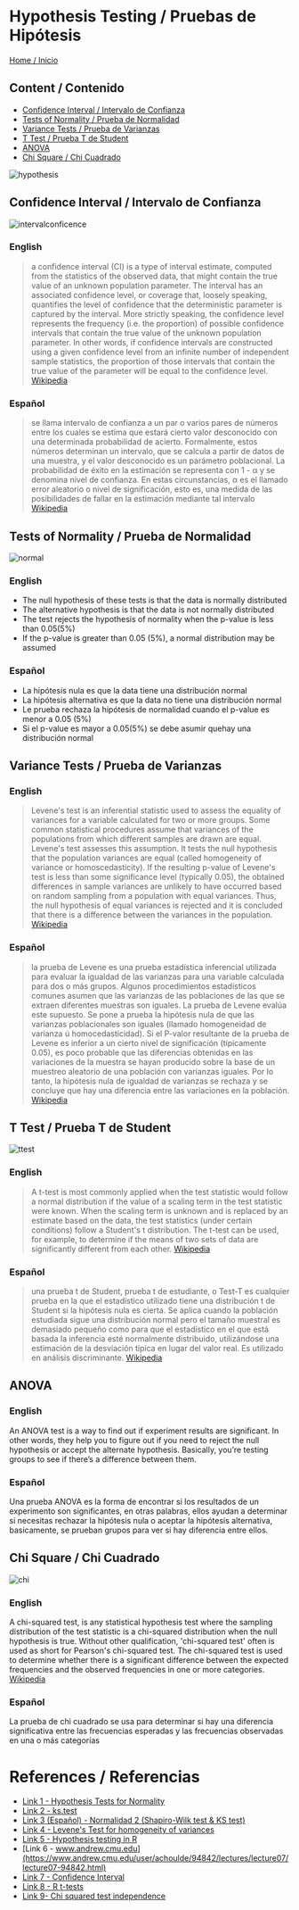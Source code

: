 # Hypothesis Testing / Pruebas de Hipótesis

[Home / Inicio](https://github.com/TheGlitchCat/probability-and-statistics-R)

## Content / Contenido
- [Confidence Interval / Intervalo de Confianza](#confidence-interval--intervalo-de-confianza)
- [Tests of Normality / Prueba de Normalidad](#tests-of-normality--prueba-de-normalidad)
- [Variance Tests / Prueba de Varianzas](#variance-tests--prueba-de-varianzas)
- [T Test / Prueba T de Student](#t-test--prueba-t-de-student)
- [ANOVA](#anova)
- [Chi Square / Chi Cuadrado](#chi-square--chi-cuadrado)


![hypothesis](https://learningstatisticswithr.com/book/lsr_files/figure-html/ttesthyp-1.png)


## Confidence Interval / Intervalo de Confianza
![intervalconficence](https://qph.fs.quoracdn.net/main-qimg-fb825a5584d571ed78ef869a50793a83.webp)

### English
> a confidence interval (CI) is a type of interval estimate, computed from the statistics of the observed data, that might contain the true value of an unknown population parameter. The interval has an associated confidence level, or coverage that, loosely speaking, quantifies the level of confidence that the deterministic parameter is captured by the interval. More strictly speaking, the confidence level represents the frequency (i.e. the proportion) of possible confidence intervals that contain the true value of the unknown population parameter. In other words, if confidence intervals are constructed using a given confidence level from an infinite number of independent sample statistics, the proportion of those intervals that contain the true value of the parameter will be equal to the confidence level. [Wikipedia](https://en.wikipedia.org/wiki/Confidence_interval)

### Español
> se llama intervalo de confianza a un par o varios pares de números entre los cuales se estima que estará cierto valor desconocido con una determinada probabilidad de acierto. Formalmente, estos números determinan un intervalo, que se calcula a partir de datos de una muestra, y el valor desconocido es un parámetro poblacional. La probabilidad de éxito en la estimación se representa con 1 - α y se denomina nivel de confianza. En estas circunstancias, α es el llamado error aleatorio o nivel de significación, esto es, una medida de las posibilidades de fallar en la estimación mediante tal intervalo [Wikipedia](https://es.wikipedia.org/wiki/Intervalo_de_confianza)


## Tests of Normality / Prueba de Normalidad

![normal](https://www.syncfusion.com/books/Statistics_Using_Excel_Succinctly/Images/normal-curve.png)

### English
- The null hypothesis of these tests is that the data is normally distributed
- The alternative hypothesis is that the data is not normally distributed
- The test rejects the hypothesis of normality when the p-value is less than 0.05(5%)
- If the p-value is greater than 0.05 (5%), a normal distribution may be assumed

### Español
- La hipótesis nula es que la data tiene una distribución normal
- La hipótesis alternativa es que la data no tiene una distribución normal
- Le prueba rechaza la hipótesis de normalidad cuando el p-value es menor a 0.05 (5%)
- Si el p-value es mayor a 0.05(5%) se debe asumir quehay una distribución normal

## Variance Tests / Prueba de Varianzas

### English
> Levene's test is an inferential statistic used to assess the equality of variances for a variable calculated for two or more groups. Some common statistical procedures assume that variances of the populations from which different samples are drawn are equal. Levene's test assesses this assumption. It tests the null hypothesis that the population variances are equal (called homogeneity of variance or homoscedasticity). If the resulting p-value of Levene's test is less than some significance level (typically 0.05), the obtained differences in sample variances are unlikely to have occurred based on random sampling from a population with equal variances. Thus, the null hypothesis of equal variances is rejected and it is concluded that there is a difference between the variances in the population. [Wikipedia](https://en.wikipedia.org/wiki/Levene%27s_test)

### Español
> la prueba de Levene​ es una prueba estadística inferencial utilizada para evaluar la igualdad de las varianzas para una variable calculada para dos o más grupos. Algunos procedimientos estadísticos comunes asumen que las varianzas de las poblaciones de las que se extraen diferentes muestras son iguales. La prueba de Levene evalúa este supuesto. Se pone a prueba la hipótesis nula de que las varianzas poblacionales son iguales (llamado homogeneidad de varianza ú homocedasticidad). Si el P-valor resultante de la prueba de Levene es inferior a un cierto nivel de significación (típicamente 0.05), es poco probable que las diferencias obtenidas en las variaciones de la muestra se hayan producido sobre la base de un muestreo aleatorio de una población con varianzas iguales. Por lo tanto, la hipótesis nula de igualdad de varianzas se rechaza y se concluye que hay una diferencia entre las variaciones en la población. [Wikipedia](https://es.wikipedia.org/wiki/Prueba_de_Levene)

## T Test / Prueba T de Student

![ttest](https://www.statisticshowto.datasciencecentral.com/wp-content/uploads/2013/12/students-normal.gif)

### English
> A t-test is most commonly applied when the test statistic would follow a normal distribution if the value of a scaling term in the test statistic were known. When the scaling term is unknown and is replaced by an estimate based on the data, the test statistics (under certain conditions) follow a Student's t distribution. The t-test can be used, for example, to determine if the means of two sets of data are significantly different from each other. [Wikipedia](https://en.wikipedia.org/wiki/Student%27s_t-test)

### Español
> una prueba t de Student, prueba t de estudiante, o Test-T es cualquier prueba en la que el estadístico utilizado tiene una distribución t de Student si la hipótesis nula es cierta. Se aplica cuando la población estudiada sigue una distribución normal pero el tamaño muestral es demasiado pequeño como para que el estadístico en el que está basada la inferencia esté normalmente distribuido, utilizándose una estimación de la desviación típica en lugar del valor real. Es utilizado en análisis discriminante. [Wikipedia](https://es.wikipedia.org/wiki/Prueba_t_de_Student)

## ANOVA 

### English
An ANOVA test is a way to find out if experiment results are significant. In other words, they help you to figure out if you need to reject the null hypothesis or accept the alternate hypothesis. Basically, you’re testing groups to see if there’s a difference between them. 

### Español
Una prueba ANOVA es la forma de encontrar si los resultados de un experimento son significantes, en otras palabras, ellos ayudan a determinar si necesitas rechazar la hipótesis nula o aceptar la hipótesis alternativa, basicamente, se prueban grupos para ver si hay diferencia entre ellos.

## Chi Square / Chi Cuadrado

![chi](https://encrypted-tbn0.gstatic.com/images?q=tbn:ANd9GcQBUADJUbJS8Wj46xNtMDSBzvmJyRjj5VwIPs8xVX1J5_vSTP_O&s)

### English
A chi-squared test, is any statistical hypothesis test where the sampling distribution of the test statistic is a chi-squared distribution when the null hypothesis is true. Without other qualification, 'chi-squared test' often is used as short for Pearson's chi-squared test. The chi-squared test is used to determine whether there is a significant difference between the expected frequencies and the observed frequencies in one or more categories. [Wikipedia](https://en.wikipedia.org/wiki/Chi-squared_test)

### Español
La prueba de chi cuadrado se usa para determinar si hay una diferencia significativa entre las frecuencias esperadas y las frecuencias observadas en una o más categorías

# References / Referencias 
- [Link 1 - Hypothesis Tests for Normality](https://www.youtube.com/watch?v=UJmd_Uzsltw)
- [Link 2 - ks.test](https://stat.ethz.ch/R-manual/R-devel/library/stats/html/ks.test.html)
- [Link 3 (Español) - Normalidad 2 (Shapiro-Wilk test & KS test)](https://www.youtube.com/watch?v=LidUd_D727A)
- [Link 4 -  Levene's Test for homogeneity of variances](https://www.youtube.com/watch?v=Zo8Z9osPFTE)
- [Link 5 - Hypothesis testing in R](https://data-flair.training/blogs/hypothesis-testing-in-r/)
- [Link 6 - www.andrew.cmu.edu](https://www.andrew.cmu.edu/user/achoulde/94842/lectures/lecture07/lecture07-94842.html)
- [Link 7 - Confidence Interval](https://www.cyclismo.org/tutorial/R/confidence.html)
- [Link 8 - R t-tests](https://statistics.berkeley.edu/computing/r-t-tests)
- [Link 9- Chi squared test independence](http://www.r-tutor.com/elementary-statistics/goodness-fit/chi-squared-test-independence)